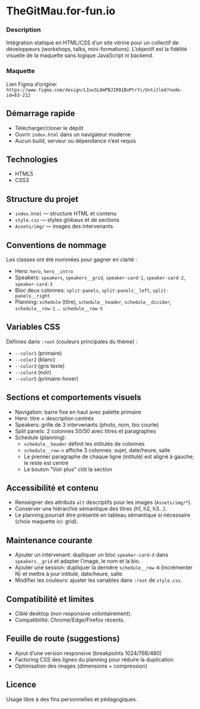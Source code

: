 # TheGitMau.for-fun.io

### Description

Intégration statique en HTML/CSS d’un site vitrine pour un collectif de développeurs (workshops, talks, mini-formations). L’objectif est la fidélité visuelle de la maquette sans logique JavaScript ni backend.

### Maquette

Lien Figma d’origine: `https://www.figma.com/design/LIuuSL8mPBJIR01BoPtrYi/Untitled?node-id=63-212`

## Démarrage rapide

- Télécharger/cloner le dépôt
- Ouvrir `index.html` dans un navigateur moderne
- Aucun build, serveur ou dépendance n’est requis

## Technologies

- HTML5
- CSS3

## Structure du projet

- `index.html` — structure HTML et contenu
- `style.css` — styles globaux et de sections
- `Assets/img/` — images des intervenants

## Conventions de nommage

Les classes ont été nommées pour gagner en clarté :

- Hero: `hero`, `hero__intro`
- Speakers: `speakers`, `speakers__grid`, `speaker-card-1`, `speaker-card-2`, `speaker-card-3`
- Bloc deux colonnes: `split-panels`, `split-panels__left`, `split-panels__right`
- Planning: `schedule` (titre), `schedule__header`, `schedule__divider`, `schedule__row-1` … `schedule__row-5`

## Variables CSS

Définies dans `:root` (couleurs principales du thème) :

- `--color1` (primaire)
- `--color2` (blanc)
- `--color3` (gris texte)
- `--color4` (noir)
- `--color5` (primaire-hover)

## Sections et comportements visuels

- Navigation: barre fixe en haut avec palette primaire
- Hero: titre + description centrés
- Speakers: grille de 3 intervenants (photo, nom, bio courte)
- Split panels: 2 colonnes 50/50 avec titres et paragraphes
- Schedule (planning):
  - `schedule__header` définit les intitulés de colonnes
  - `schedule__row-n` affiche 3 colonnes: sujet, date/heure, salle
  - Le premier paragraphe de chaque ligne (intitulé) est aligné à gauche; le reste est centré
  - Le bouton “Voir plus” clôt la section

## Accessibilité et contenu

- Renseigner des attributs `alt` descriptifs pour les images (`Assets/img/*`).
- Conserver une hiérarchie sémantique des titres (h1, h2, h3...).
- Le planning pourrait être présenté en tableau sémantique si nécessaire (choix maquette ici: grid).

## Maintenance courante

- Ajouter un intervenant: dupliquer un bloc `speaker-card-X` dans `speakers__grid` et adapter l’image, le nom et la bio.
- Ajouter une session: dupliquer la dernière `schedule__row-N` (incrémenter N) et mettre à jour intitulé, date/heure, salle.
- Modifier les couleurs: ajuster les variables dans `:root` de `style.css`.

## Compatibilité et limites

- Ciblé desktop (non responsive volontairement).
- Compatibilité: Chrome/Edge/Firefox récents.

## Feuille de route (suggestions)

- Ajout d’une version responsive (breakpoints 1024/768/480)
- Factoring CSS des lignes du planning pour réduire la duplication
- Optimisation des images (dimensions + compression)

## Licence

Usage libre à des fins personnelles et pédagogiques.
